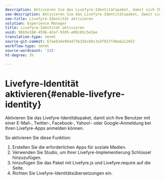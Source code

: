 ```yaml
---
description: Aktivieren Sie das Livefyre-Identitätspaket, damit sich Ihre Benutzer mit einer E-Mail-, Twitter-, Facebook-, Yahoo!- oder Google-Anmeldung bei Ihren Livefyre-Apps anmelden können.
seo-description: Aktivieren Sie das Livefyre-Identitätspaket, damit sich Ihre Benutzer mit einer E-Mail-, Twitter-, Facebook-, Yahoo!- oder Google-Anmeldung bei Ihren Livefyre-Apps anmelden können.
seo-title: Livefyre-Identität aktivieren
solution: Experience Manager
title: Livefyre-Identität aktivieren
uuid: 9bb5e168-4596-42a7-9105-e09c65c5e3ae
translation-type: tm+mt
source-git-commit: 67aeb3de964473b326c88c3a3f81ff48a6a12652
workflow-type: tm+mt
source-wordcount: '115'
ht-degree: 3%

---
```



# Livefyre-Identität aktivieren{#enable-livefyre-identity}

Aktivieren Sie das Livefyre-Identitätspaket, damit sich Ihre Benutzer mit einer E-Mail-, Twitter-, Facebook-, Yahoo!- oder Google-Anmeldung bei Ihren Livefyre-Apps anmelden können.

So aktivieren Sie diese Funktion:

1. Erstellen Sie die erforderlichen Apps für soziale Medien.
1. Verwenden Sie Studio, um Ihrer Livefyre-Implementierung Schlüssel hinzuzufügen.
1. hinzufügen Sie das Paket mit Livefyre.js und Livefyre.require auf die Seite.
1. Richten Sie Livefyre-Identitätsübersetzungen ein.
